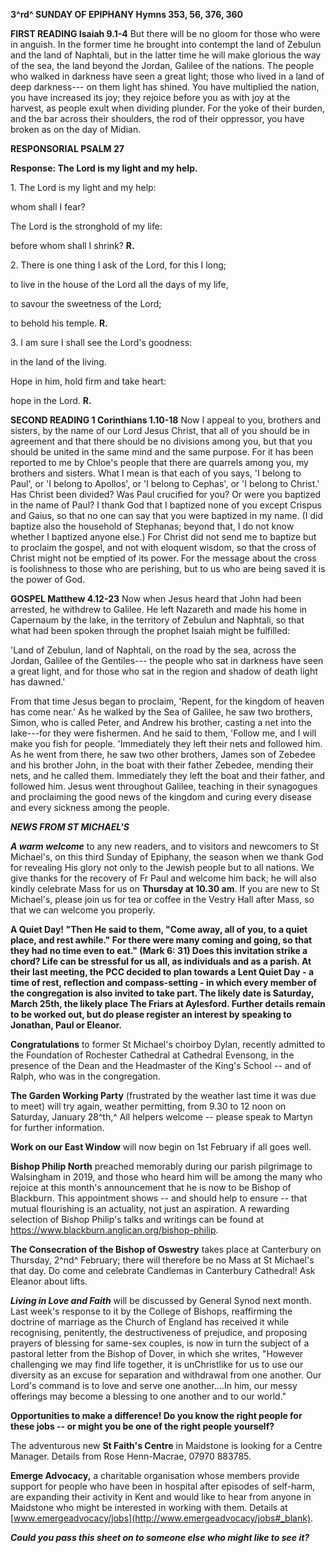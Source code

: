 **3^rd^ SUNDAY OF EPIPHANY Hymns 353, 56, 376, 360**

**FIRST READING Isaiah 9.1-4** But there will be no gloom for those who
were in anguish. In the former time he brought into contempt the land of
Zebulun and the land of Naphtali, but in the latter time he will make
glorious the way of the sea, the land beyond the Jordan, Galilee of the
nations. The people who walked in darkness have seen a great light;
those who lived in a land of deep darkness--- on them light has shined.
You have multiplied the nation, you have increased its joy; they rejoice
before you as with joy at the harvest, as people exult when dividing
plunder. For the yoke of their burden, and the bar across their
shoulders, the rod of their oppressor, you have broken as on the day of
Midian.

**RESPONSORIAL PSALM 27**

**Response: The Lord is my light and my help.**

1\. The Lord is my light and my help:

whom shall I fear?

The Lord is the stronghold of my life:

before whom shall I shrink? **R.**

2\. There is one thing I ask of the Lord, for this I long;

to live in the house of the Lord all the days of my life,

to savour the sweetness of the Lord;

to behold his temple. **R.**

3\. I am sure I shall see the Lord's goodness:

in the land of the living.

Hope in him, hold firm and take heart:

hope in the Lord. **R.**

**SECOND READING 1 Corinthians 1.10-18** Now I appeal to you, brothers
and sisters, by the name of our Lord Jesus Christ, that all of you
should be in agreement and that there should be no divisions among you,
but that you should be united in the same mind and the same purpose. For
it has been reported to me by Chloe's people that there are quarrels
among you, my brothers and sisters. What I mean is that each of you
says, 'I belong to Paul', or 'I belong to Apollos', or 'I belong to
Cephas', or 'I belong to Christ.' Has Christ been divided? Was Paul
crucified for you? Or were you baptized in the name of Paul? I thank God
that I baptized none of you except Crispus and Gaius, so that no one can
say that you were baptized in my name. (I did baptize also the household
of Stephanas; beyond that, I do not know whether I baptized anyone
else.) For Christ did not send me to baptize but to proclaim the gospel,
and not with eloquent wisdom, so that the cross of Christ might not be
emptied of its power. For the message about the cross is foolishness to
those who are perishing, but to us who are being saved it is the power
of God.

**GOSPEL Matthew 4.12-23** Now when Jesus heard that John had been
arrested, he withdrew to Galilee. He left Nazareth and made his home in
Capernaum by the lake, in the territory of Zebulun and Naphtali, so that
what had been spoken through the prophet Isaiah might be fulfilled:

'Land of Zebulun, land of Naphtali, on the road by the sea, across the
Jordan, Galilee of the Gentiles--- the people who sat in darkness have
seen a great light, and for those who sat in the region and shadow of
death light has dawned.'

From that time Jesus began to proclaim, 'Repent, for the kingdom of
heaven has come near.' As he walked by the Sea of Galilee, he saw two
brothers, Simon, who is called Peter, and Andrew his brother, casting a
net into the lake---for they were fishermen. And he said to them,
'Follow me, and I will make you fish for people. 'Immediately they left
their nets and followed him. As he went from there, he saw two other
brothers, James son of Zebedee and his brother John, in the boat with
their father Zebedee, mending their nets, and he called them.
Immediately they left the boat and their father, and followed him. Jesus
went throughout Galilee, teaching in their synagogues and proclaiming
the good news of the kingdom and curing every disease and every sickness
among the people.

***NEWS FROM ST MICHAEL\'S***

***A warm welcome*** to any new readers, and to visitors and newcomers
to St Michael\'s, on this third Sunday of Epiphany, the season when we
thank God for revealing His glory not only to the Jewish people but to
all nations. We give thanks for the recovery of Fr Paul and welcome him
back; he will also kindly celebrate Mass for us on **Thursday at 10.30
am**. If you are new to St Michael\'s, please join us for tea or coffee
in the Vestry Hall after Mass, so that we can welcome you properly.

**A Quiet Day! "**Then He said to them, \"Come away, all of you, to a
quiet place, and rest awhile.\" For there were many coming and going, so
that they had no time even to eat.**" (Mark 6: 31) Does this invitation
strike a chord? Life can be stressful for us all, as individuals and as
a parish. At their last meeting, the PCC decided to plan towards a Lent
Quiet Day - a time of rest, reflection and compass-setting - in which
every member of the congregation is also invited to take part. The
likely date is Saturday, March 25th, the likely place The Friars at
Aylesford. Further details remain to be worked out, but do please
register an interest by speaking to Jonathan, Paul or Eleanor.**

**Congratulations** to former St Michael\'s choirboy Dylan, recently
admitted to the Foundation of Rochester Cathedral at Cathedral Evensong,
in the presence of the Dean and the Headmaster of the King\'s School --
and of Ralph, who was in the congregation.

**The Garden Working Party** (frustrated by the weather last time it was
due to meet) will try again, weather permitting, from 9.30 to 12 noon on
Saturday, January 28^th,^ All helpers welcome -- please speak to Martyn
for further information.

**Work on our East Window** will now begin on 1st February if all goes
well.

**Bishop Philip North** preached memorably during our parish pilgrimage
to Walsingham in 2019, and those who heard him will be among the many
who rejoice at this month\'s announcement that he is now to be Bishop of
Blackburn. This appointment shows -- and should help to ensure -- that
mutual flourishing is an actuality, not just an aspiration. A rewarding
selection of Bishop Philip\'s talks and writings can be found at
<https://www.blackburn.anglican.org/bishop-philip>.

**The Consecration of the Bishop of Oswestry** takes place at Canterbury
on Thursday, 2^nd^ February; there will therefore be no Mass at St
Michael\'s that day. Do come and celebrate Candlemas in Canterbury
Cathedral! Ask Eleanor about lifts.

***Living in Love and Faith*** will be discussed by General Synod next
month. Last week\'s response to it by the College of Bishops,
reaffirming the doctrine of marriage as the Church of England has
received it while recognising, penitently, the destructiveness of
prejudice, and proposing prayers of blessing for same-sex couples, is
now in turn the subject of a pastoral letter from the Bishop of Dover,
in which she writes, "However challenging we may find life together, it
is unChristlike for us to use our diversity as an excuse for separation
and withdrawal from one another. Our Lord's command is to love and serve
one another....In him, our messy offerings may become a blessing to one
another and to our world."

**Opportunities to make a difference! Do you know the right people for
these jobs -- or might you be one of the right people yourself?**

The adventurous new **St Faith\'s Centre** in Maidstone is looking for a
Centre Manager. Details from Rose Henn-Macrae, 07970 883785.

**Emerge Advocacy,** a charitable organisation whose members provide
support for people who have been in hospital after episodes of
self-harm, are expanding their activity in Kent and would like to hear
from anyone in Maidstone who might be interested in working with them.
Details at
[www.emergeadvocacy/jobs](http://www.emergeadvocacy/jobs#_blank).

***Could you pass this sheet on to someone else who might like to see
it?***
